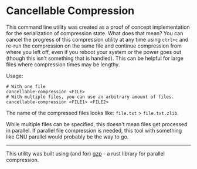 # Cancellable Compression
This command line utility was created as a proof of concept implementation for the serialization of compression
state. What does that mean? You can cancel the progress of this compression utility at any time
using `ctrl+c` and re-run the compression on the same file and continue compression from where
you left off, even if you reboot your system or the power goes out (though this isn't something that is handled).
This can be helpful for large files where compression times may be lengthy.

Usage:
```
# With one file
cancellable-compression <FILE>
# With multiple files, you can use an arbitrary amount of files.
cancellable-compression <FILE1> <FILE2>
```

The name of the compressed files looks like: `file.txt`  > `file.txt.zlib`.

While multiple files can be specified, this doesn't mean files get processed in parallel. If parallel file
compression is needed, this tool with something like GNU parallel would probably be the way to go.

---

This utility was built using (and for) [gzp](https://github.com/sstadick/gzp/) - a rust library for parallel compression.

